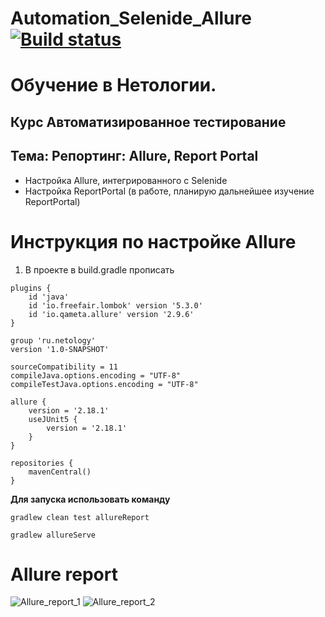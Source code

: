 # Automation_Selenide_Allure [![Build status](https://ci.appveyor.com/api/projects/status/6sp4s9tdcfdyeihs?svg=true)](https://ci.appveyor.com/project/holyblaz/automation-selenide-allure)

# Обучение в Нетологии.

## Курс Автоматизированное тестирование

## Тема: Репортинг: Allure, Report Portal

- Настройка Allure, интегрированного с Selenide
- Настройка ReportPortal (в работе, планирую дальнейшее изучение ReportPortal)

# Инструкция по настройке Allure
1. В проекте в build.gradle прописать  

``` 
plugins {
    id 'java'
    id 'io.freefair.lombok' version '5.3.0'
    id 'io.qameta.allure' version '2.9.6'
}

group 'ru.netology'
version '1.0-SNAPSHOT'

sourceCompatibility = 11
compileJava.options.encoding = "UTF-8"
compileTestJava.options.encoding = "UTF-8"

allure {
    version = '2.18.1'
    useJUnit5 {
        version = '2.18.1'
    }
}

repositories {
    mavenCentral()
}
 ```
 
**Для запуска использовать команду**
```
gradlew clean test allureReport
```
``` 
gradlew allureServe
```
# Allure report

![Allure_report_1](https://user-images.githubusercontent.com/98361526/190460415-8fa554b0-d844-4603-af6e-5b089b61bfb6.png)
![Allure_report_2](https://user-images.githubusercontent.com/98361526/190460437-9d61ccee-6f3c-4a39-a81d-145a4b23e94a.png)


